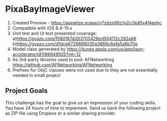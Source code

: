 # PixaBayImageViewer

1. Created Preview - https://appetize.io/app/v7zdzp99z1q2cj3p8fx4f4ephc
2. Compatible with iOS 8.4-10.x
4. Unit test and UI test presented coverage:
  a)https://gyazo.com/f580167d263705428ed504112c262a86
  b)https://gyazo.com/d1dce6726686030a3668c6efa5a6b70e
5. Model class generated by https://itunes.apple.com/us/app/json-accelerator/id1198949505?mt=12
6. As 3rd-party libraries used to pod: AFNetworking https://github.com/AFNetworking/AFNetworking
7. Prefixes for ObjC classes were not used due to they are not essentially needed in small project

## Project Goals

This challenge has the goal to give us an impression of your coding skills. You have 24 hours of time to
implement. Send us back the following project as ZIP file using Dropbox or a similar sharing provider.

